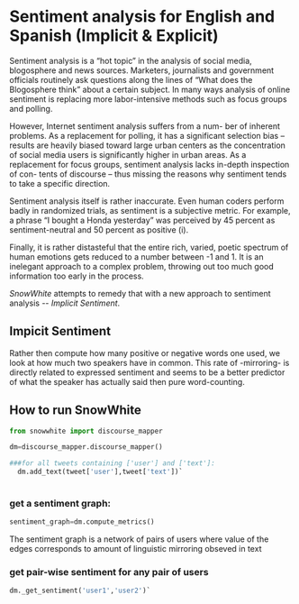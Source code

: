 Sentiment analysis for English and Spanish (Implicit & Explicit)
=========

Sentiment analysis is a “hot topic” in the analysis of social media, blogosphere and news sources. 
Marketers, journalists and government officials routinely ask questions along the lines of “What 
does the Blogosphere think” about a certain subject. In many ways analysis of online sentiment is 
replacing more labor-intensive methods such as focus groups and polling.

However, Internet sentiment analysis suffers from a num- ber of inherent problems. As a replacement 
for polling, it has a significant selection bias – results are heavily biased toward large urban 
centers as the concentration of social media users is significantly higher in urban areas. As a 
replacement for focus groups, sentiment analysis lacks in-depth inspection of con- tents of discourse – 
thus missing the reasons why sentiment tends to take a specific direction.

Sentiment analysis itself is rather inaccurate. Even human coders perform badly in randomized trials, 
as sentiment is a subjective metric. For example, a phrase “I bought a Honda yesterday” was perceived 
by 45 percent as sentiment-neutral and 50 percent as positive (i).

Finally, it is rather distasteful that the entire rich, varied, poetic spectrum of human emotions 
gets reduced to a number between -1 and 1. It is an inelegant approach to a complex problem, throwing 
out too much good information too early in the process.

*SnowWhite* attempts to remedy that with a new approach to sentiment analysis -- *Implicit Sentiment*.

Impicit Sentiment
-----------------

Rather then compute how many positive or negative words one used, we look at how much two speakers have
in common. This rate of -mirroring- is directly related to expressed sentiment and seems to be a better
predictor of what the speaker has actually said then pure word-counting.

How to run SnowWhite
--------------------

```python
from snowwhite import discourse_mapper

dm=discourse_mapper.discourse_mapper()

###for all tweets containing ['user'] and ['text']:
  dm.add_text(tweet['user'],tweet['text'])`  
  
```

### get a sentiment graph:
```python
sentiment_graph=dm.compute_metrics()
```

The sentiment graph is a network of pairs of users where value of the edges corresponds to 
amount of linguistic mirroring obseved in text

### get pair-wise sentiment for any pair of users
```python
dm._get_sentiment('user1','user2')`
```
